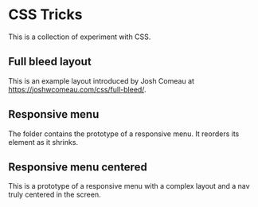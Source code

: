 # CSS Tricks

This is a collection of experiment with CSS.

## Full bleed layout

This is an example layout introduced by Josh Comeau at
<https://joshwcomeau.com/css/full-bleed/>.

## Responsive menu

The folder contains the prototype of a responsive menu. It reorders
its element as it shrinks.

## Responsive menu centered

This is a prototype of a responsive menu with a complex layout
and a nav truly centered in the screen.
